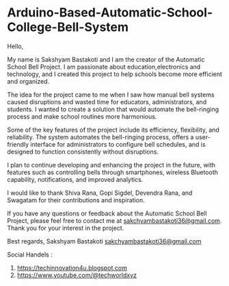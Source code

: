# Arduino-Based-Automatic-School-College-Bell-System
Hello,

My name is Sakshyam Bastakoti and I am the creator of the Automatic School Bell Project. I am passionate about education,electronics and technology, and I created this project to help schools become more efficient and organized.

The idea for the project came to me when I saw how manual bell systems caused disruptions and wasted time for educators, administrators, and students. I wanted to create a solution that would automate the bell-ringing process and make school routines more harmonious.

Some of the key features of the project include its efficiency, flexibility, and reliability. The system automates the bell-ringing process, offers a user-friendly interface for administrators to configure bell schedules, and is designed to function consistently without disruptions.

I plan to continue developing and enhancing the project in the future, with features such as controlling bells through smartphones, wireless Bluetooth capability, notifications, and improved analytics.

I would like to thank Shiva Rana, Gopi Sigdel, Devendra Rana, and Swagatam for their contributions and inspiration.

If you have any questions or feedback about the Automatic School Bell Project, please feel free to contact me at sakchyambastakoti36@gmail.com. Thank you for your interest in the project.

Best regards,
Sakshyam Bastakoti
sakchyambastakoti36@gmail.com

Social Handels :

1. https://techinnovation4u.blogspot.com
2. https://www.youtube.com/@techworldxyz
